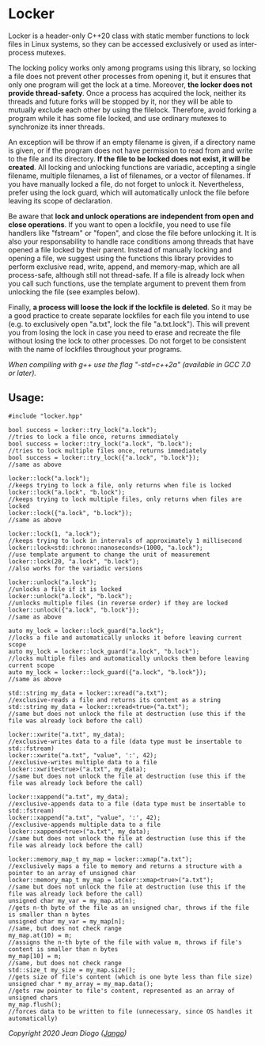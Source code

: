 # Locker

Locker is a header-only C++20 class with static member functions to lock files in Linux systems, so they can be accessed exclusively or used as inter-process mutexes.

The locking policy works only among programs using this library, so locking a file does not prevent other processes from opening it, but it ensures that only one program will get the lock at a time. Moreover, **the locker does not provide thread-safety**. Once a process has acquired the lock, neither its threads and future forks will be stopped by it, nor they will be able to mutually exclude each other by using the filelock. Therefore, avoid forking a program while it has some file locked, and use ordinary mutexes to synchronize its inner threads.

An exception will be throw if an empty filename is given, if a directory name is given, or if the program does not have permission to read from and write to the file and its directory. **If the file to be locked does not exist, it will be created**. All locking and unlocking functions are variadic, accepting a single filename, multiple filenames, a list of filenames, or a vector of filenames. If you have manually locked a file, do not forget to unlock it. Nevertheless, prefer using the lock guard, which will automatically unlock the file before leaving its scope of declaration.

Be aware that **lock and unlock operations are independent from open and close operations**. If you want to open a lockfile, you need to use file handlers like "fstream" or "fopen", and close the file before unlocking it. It is also your responsability to handle race conditions among threads that have opened a file locked by their parent. Instead of manually locking and opening a file, we suggest using the functions this library provides to perform exclusive read, write, append, and memory-map, which are all process-safe, although still not thread-safe. If a file is already lock when you call such functions, use the template argument to prevent them from unlocking the file (see examples below).

Finally, **a process will loose the lock if the lockfile is deleted**. So it may be a good practice to create separate lockfiles for each file you intend to use (e.g. to exclusively open "a.txt", lock the file "a.txt.lock"). This will prevent you from losing the lock in case you need to erase and recreate the file without losing the lock to other processes. Do not forget to be consistent with the name of lockfiles throughout your programs.

*When compiling with g++ use the flag "-std=c++2a" (available in GCC 7.0 or later).*

## Usage:

	#include "locker.hpp"
	
	bool success = locker::try_lock("a.lock");                         //tries to lock a file once, returns immediately
	bool success = locker::try_lock("a.lock", "b.lock");               //tries to lock multiple files once, returns immediately
	bool success = locker::try_lock({"a.lock", "b.lock"});             //same as above
	
	locker::lock("a.lock");                                            //keeps trying to lock a file, only returns when file is locked
	locker::lock("a.lock", "b.lock");                                  //keeps trying to lock multiple files, only returns when files are locked
	locker::lock({"a.lock", "b.lock"});                                //same as above
	
	locker::lock(1, "a.lock");                                         //keeps trying to lock in intervals of approximately 1 millisecond
	locker::lock<std::chrono::nanoseconds>(1000, "a.lock");            //use template argument to change the unit of measurement
	locker::lock(20, "a.lock", "b.lock");                              //also works for the variadic versions
	
	locker::unlock("a.lock");                                          //unlocks a file if it is locked
	locker::unlock("a.lock", "b.lock");                                //unlocks multiple files (in reverse order) if they are locked
	locker::unlock({"a.lock", "b.lock"});                              //same as above
	
	auto my_lock = locker::lock_guard("a.lock");                       //locks a file and automatically unlocks it before leaving current scope
	auto my_lock = locker::lock_guard("a.lock", "b.lock");             //locks multiple files and automatically unlocks them before leaving current scope
	auto my_lock = locker::lock_guard({"a.lock", "b.lock"});           //same as above
	
	std::string my_data = locker::xread("a.txt");                      //exclusive-reads a file and returns its content as a string
	std::string my_data = locker::xread<true>("a.txt");                //same but does not unlock the file at destruction (use this if the file was already lock before the call)
	
	locker::xwrite("a.txt", my_data);                                  //exclusive-writes data to a file (data type must be insertable to std::fstream)
	locker::xwrite("a.txt", "value", ':', 42);                         //exclusive-writes multiple data to a file
	locker::xwrite<true>("a.txt", my_data);                            //same but does not unlock the file at destruction (use this if the file was already lock before the call)
	
	locker::xappend("a.txt", my_data);                                 //exclusive-appends data to a file (data type must be insertable to std::fstream)
	locker::xappend("a.txt", "value", ':', 42);                        //exclusive-appends multiple data to a file
	locker::xappend<true>("a.txt", my_data);                           //same but does not unlock the file at destruction (use this if the file was already lock before the call)
	
	locker::memory_map_t my_map = locker::xmap("a.txt");               //exclusively maps a file to memory and returns a structure with a pointer to an array of unsigned char
	locker::memory_map_t my_map = locker::xmap<true>("a.txt");         //same but does not unlock the file at destruction (use this if the file was already lock before the call)
	unsigned char my_var = my_map.at(n);                               //gets n-th byte of the file as an unsigned char, throws if the file is smaller than n bytes
	unsigned char my_var = my_map[n];                                  //same, but does not check range
	my_map.at(10) = m;                                                 //assigns the n-th byte of the file with value m, throws if file's content is smaller than n bytes
	my_map[10] = m;                                                    //same, but does not check range
	std::size_t my_size = my_map.size();                               //gets size of file's content (which is one byte less than file size)
	unsigned char * my_array = my_map.data();                          //gets raw pointer to file's content, represented as an array of unsigned chars
	my_map.flush();                                                    //forces data to be written to file (unnecessary, since OS handles it automatically)

*Copyright 2020 Jean Diogo ([Jango](mailto:jeandiogo@gmail.com))*
